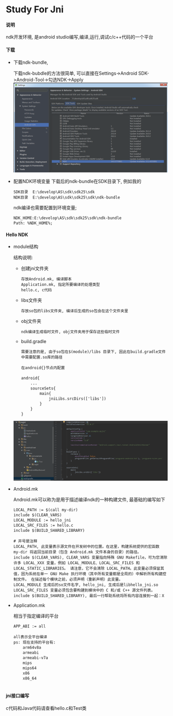# Study For Jni

#### 说明

ndk开发环境, 是android studio编写,编译,运行,调试c/c++代码的一个平台

#### 下载

* 下载ndk-bundle, 

    下载ndk-bubdle的方法很简单, 可以直接在Settings->Android SDK->Android-Tool->勾选NDK->Apply
    ![image](https://raw.githubusercontent.com/sinsyet/WebRTCForStudy/master/img/ndkstudy/install_ndk.png)
    
* 配置NDK环境变量
    下载后的ndk-bundle在SDK目录下, 例如我的
    ```
    SDK目录  E:\develop\AS\sdk\sdk25\sdk
    NDK目录  E:\develop\AS\sdk\sdk25\sdk\ndk-bundle
    ```
    ndk编译也需要配置到环境变量;
    ```
    NDK_HOME:E:\develop\AS\sdk\sdk25\sdk\ndk-bundle
    Path: %NDK_HOME%;
    ```

#### Hello NDK

* module结构

    结构说明:
    
    - 创建jni文件夹
        ```
        存放Android.mk, 编译脚本 
        Application.mk, 指定所要编译的处理类型
        hello.c, c代码
        ```
    - libs文件夹
        ```
        存放so包的libs文件夹, 编译后生成的so包会在这个文件夹里
        ```
    - obj文件夹
        ```
        ndk编译生成临时文件, obj文件夹用于保存这些临时文件
        ```
    - build.gradle
        ```
        需要注意的是, 由于so包在$(module)/libs 目录下, 因此在build.gradle文件中需要配置.so库的路径
        
        在android{}节点内配置
        
        android{
            ...
            sourceSets{
                main{
                    jniLibs.srcDirs(['libs'])
                }
            }
        }
        ```
    ![image](https://raw.githubusercontent.com/sinsyet/WebRTCForStudy/master/img/ndkstudy/ndk_module_structure.png)

* Android.mk

    Android.mk可以称为是用于描述编译ndk的一种构建文件, 最基础的编写如下
    ```
    LOCAL_PATH := $(call my-dir)
    include $(CLEAR_VARS)
    LOCAL_MODULE := hello_jni
    LOCAL_SRC_FILES := hello.c
    include $(BUILD_SHARED_LIBRARY)
    
    # 井号是注释
    LOCAL_PATH, 此变量表示源文件在开发树中的位置。在这里，构建系统提供的宏函数 my-dir 将返回当前目录（包含 Android.mk 文件本身的目录）的路径。
    include $(CLEAR_VARS), CLEAR_VARS 变量指向特殊 GNU Makefile，可为您清除许多 LOCAL_XXX 变量，例如 LOCAL_MODULE、LOCAL_SRC_FILES 和 LOCAL_STATIC_LIBRARIES。 请注意，它不会清除 LOCAL_PATH。此变量必须保留其值，因为系统在单一 GNU Make 执行环境（其中所有变量都是全局的）中解析所有构建控制文件。 在描述每个模块之前，必须声明（重新声明）此变量。
    LOCAL_MODULE 生成后的so文件名字, hello_jni, 生成后是libhello_jni.so
    LOCAL_SRC_FILES 变量必须包含要构建到模块中的 C 和/或 C++ 源文件列表。
    include $(BUILD_SHARED_LIBRARY), 最后一行帮助系统将所有内容连接到一起：X
    ```

* Application.mk

    相当于指定编译的平台
    ```
    APP_ABI := all
    
    all表示全平台编译
    ps: 现在支持的平台有:
        arm64v8a
        armeabi
        armeabi-v7a
        mips
        mips64
        x86
        x86_64
        
    ```

#### jni接口编写

c代码和Java代码请查看hello.c和Test类